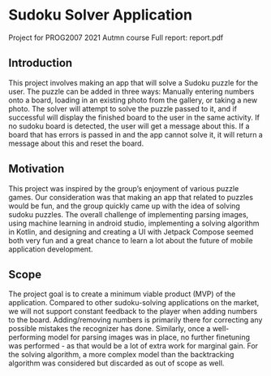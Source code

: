 # Sudoku Solver Application
Project for PROG2007 2021 Autmn course
Full report: report.pdf

## Introduction
This project involves making an app that will solve a Sudoku puzzle for the user. The puzzle can be added in three ways: Manually entering numbers onto a board, loading in an existing photo from the gallery, or taking a new photo. The solver will attempt to solve the puzzle passed to it, and if successful will display the finished board to the user in the same activity. If no sudoku board is detected, the user will get a message about this. If a board that has errors is passed in and the app cannot solve it, it will return a message about this and reset the board.

## Motivation
This project was inspired by the group’s enjoyment of various puzzle games. Our consideration was that making an app that related to puzzles would be fun, and the group quickly came up with the idea of solving sudoku puzzles. The overall challenge of implementing parsing images, using machine learning in android studio, implementing a solving algorithm in Kotlin, and designing and creating a UI with Jetpack Compose seemed both very fun and a great chance to learn a lot about the future of mobile application development.

## Scope
The project goal is to create a minimum viable product (MVP) of the application. Compared to other sudoku-solving applications on the market, we will not support constant feedback to the player when adding numbers to the board. Adding/removing numbers is primarily there for correcting any possible mistakes the recognizer has done.
Similarly, once a well-performing model for parsing images was in place, no further finetuning was performed - as that would be a lot of extra work for marginal gain. For the solving algorithm, a more complex model than the backtracking algorithm was considered but discarded as out of scope as well.

